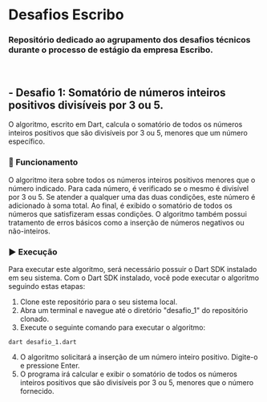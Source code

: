 # Desafios Escribo
### Repositório dedicado ao agrupamento dos desafios técnicos durante o processo de estágio da empresa Escribo.
<br>

## - Desafio 1: Somatório de números inteiros positivos divisíveis por 3 ou 5. 
O algoritmo, escrito em Dart, calcula o somatório de todos os números inteiros positivos que são divisíveis por 3 ou 5, menores que um número específico.

### 🔧 Funcionamento
O algoritmo itera sobre todos os números inteiros positivos menores que o número indicado.
Para cada número, é verificado se o mesmo é divisível por 3 ou 5. Se atender a qualquer uma das duas condições, este número é adicionado à soma total.
Ao final, é exibido o somatório de todos os números que satisfizeram essas condições.
O algoritmo também possui tratamento de erros básicos como a inserção de números negativos ou não-inteiros.

### ▶️ Execução
Para executar este algoritmo, será necessário possuir o Dart SDK instalado em seu sistema.
Com o Dart SDK instalado, você pode executar o algoritmo seguindo estas etapas:

1. Clone este repositório para o seu sistema local.
2. Abra um terminal e navegue até o diretório "desafio_1" do repositório clonado.
3. Execute o seguinte comando para executar o algoritmo:
```
dart desafio_1.dart
```
4. O algoritmo solicitará a inserção de um número inteiro positivo. Digite-o e pressione Enter.
5. O programa irá calcular e exibir o somatório de todos os números inteiros positivos que são divisíveis por 3 ou 5, menores que o número fornecido.
